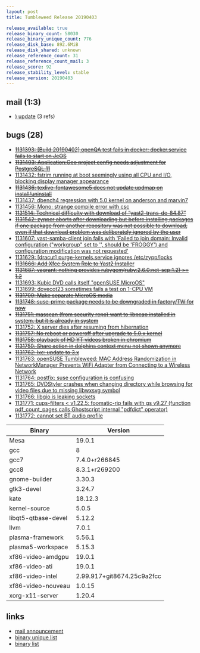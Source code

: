 ```yaml
---
layout: post
title: Tumbleweed Release 20190403

release_available: true
release_binary_count: 58030
release_binary_unique_count: 776
release_disk_base: 892.6MiB
release_disk_shared: unknown
release_reference_count: 31
release_reference_count_mail: 3
release_score: 92
release_stability_level: stable
release_version: 20190403
---
```


## mail (1:3)

- [) update](https://lists.opensuse.org/opensuse-factory/2019-04/msg00128.html) (3 refs)

## bugs (28)

<!--more-->

- ~~[1131393: \[Build 20190402\] openQA test fails in docker: docker.service fails to start on JeOS](https://bugzilla.opensuse.org/show_bug.cgi?id=1131393)~~
- ~~[1131403: Application:Geo project config needs adjustment for PostgreSQL 11](https://bugzilla.opensuse.org/show_bug.cgi?id=1131403)~~
- [1131432: fstrim running at boot seemingly using all CPU and I/O, blocking display manager appearance](https://bugzilla.opensuse.org/show_bug.cgi?id=1131432)
- ~~[1131436: texlive-fontawesome5 does not update updmap on install/uninstall](https://bugzilla.opensuse.org/show_bug.cgi?id=1131436)~~
- [1131437: dbench4 regression with 5.0 kernel on anderson and marvin7](https://bugzilla.opensuse.org/show_bug.cgi?id=1131437)
- [1131456: Mono: strange compile error with csc](https://bugzilla.opensuse.org/show_bug.cgi?id=1131456)
- ~~[1131514: Technical difficulty with download of “yast2-trans-de-84.87”](https://bugzilla.opensuse.org/show_bug.cgi?id=1131514)~~
- ~~[1131542: zypper aborts after downloading but before installing packages if one package from another repository was not possible to download, even if that download problem was deliberately ignored by the user](https://bugzilla.opensuse.org/show_bug.cgi?id=1131542)~~
- [1131607: yast-samba-client join fails with 'Failed to join domain: Invalid configuration ("workgroup" set to '', should be 'FROGGY') and configuration modification was not requested'](https://bugzilla.opensuse.org/show_bug.cgi?id=1131607)
- [1131629: \[dracut\] purge-kernels.service ignores /etc/zypp/locks](https://bugzilla.opensuse.org/show_bug.cgi?id=1131629)
- ~~[1131666: Add Xfce System Role to Yast2 Installer](https://bugzilla.opensuse.org/show_bug.cgi?id=1131666)~~
- ~~[1131687: vagrant: nothing provides rubygem(ruby:2.6.0:net-scp:1.2) >= 1.2](https://bugzilla.opensuse.org/show_bug.cgi?id=1131687)~~
- [1131693: Kubic DVD calls itself "openSUSE MicroOS"](https://bugzilla.opensuse.org/show_bug.cgi?id=1131693)
- [1131699: dovecot23 sometimes fails a test on 1-CPU VM](https://bugzilla.opensuse.org/show_bug.cgi?id=1131699)
- ~~[1131700: Make separate MicroOS media](https://bugzilla.opensuse.org/show_bug.cgi?id=1131700)~~
- ~~[1131748: suse-prime package needs to be downgraded in factory/TW for now](https://bugzilla.opensuse.org/show_bug.cgi?id=1131748)~~
- ~~[1131751: masscan (from security repo) want to libpcap installed in system, but it is already in system](https://bugzilla.opensuse.org/show_bug.cgi?id=1131751)~~
- [1131752: X server dies after resuming from hibernation](https://bugzilla.opensuse.org/show_bug.cgi?id=1131752)
- ~~[1131757: No reboot or poweroff after upgrade to 5.0.x kernel](https://bugzilla.opensuse.org/show_bug.cgi?id=1131757)~~
- ~~[1131758: playback of HD YT videos broken in chromium](https://bugzilla.opensuse.org/show_bug.cgi?id=1131758)~~
- ~~[1131759: Share action in dolphins context menu not shown anymore](https://bugzilla.opensuse.org/show_bug.cgi?id=1131759)~~
- ~~[1131762: lxc: update to 3.x](https://bugzilla.opensuse.org/show_bug.cgi?id=1131762)~~
- [1131763: openSUSE Tumbleweed: MAC Address Randomization in NetworkManager Prevents WiFi Adapter from Connecting to a Wireless Network](https://bugzilla.opensuse.org/show_bug.cgi?id=1131763)
- [1131764: postfix: suse configuration is confusing](https://bugzilla.opensuse.org/show_bug.cgi?id=1131764)
- [1131765: DVDStyler crashes when changing directory while browsing for video files due to missing libwxsvg symbol](https://bugzilla.opensuse.org/show_bug.cgi?id=1131765)
- [1131766: libgio is leaking sockets](https://bugzilla.opensuse.org/show_bug.cgi?id=1131766)
- [1131771: cups-filters < v1.22.5: foomatic-rip fails with gs v9.27 (function pdf_count_pages calls Ghostscript internal "pdfdict" operator)](https://bugzilla.opensuse.org/show_bug.cgi?id=1131771)
- [1131772: cannot set BT audio profile](https://bugzilla.opensuse.org/show_bug.cgi?id=1131772)

Binary | Version
--- | ---
Mesa | 19.0.1
gcc | 8
gcc7 | 7.4.0+r266845
gcc8 | 8.3.1+r269200
gnome-builder | 3.30.3
gtk3-devel | 3.24.7
kate | 18.12.3
kernel-source | 5.0.5
libqt5-qtbase-devel | 5.12.2
llvm | 7.0.1
plasma-framework | 5.56.1
plasma5-workspace | 5.15.3
xf86-video-amdgpu | 19.0.1
xf86-video-ati | 19.0.1
xf86-video-intel | 2.99.917+git8674.25c9a2fcc
xf86-video-nouveau | 1.0.15
xorg-x11-server | 1.20.4

## links

- [mail announcement](https://lists.opensuse.org/opensuse-factory/2019-04/msg00096.html)
- [binary unique list](http://download.opensuse.org/history/20190403/rpm.unique.list)
- [binary list](http://download.opensuse.org/history/20190403/rpm.list)
